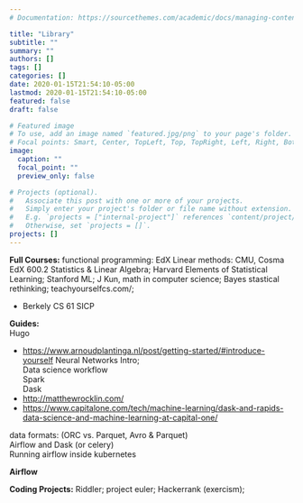 ```yaml
---
# Documentation: https://sourcethemes.com/academic/docs/managing-content/

title: "Library"
subtitle: ""
summary: ""
authors: []
tags: []
categories: []
date: 2020-01-15T21:54:10-05:00
lastmod: 2020-01-15T21:54:10-05:00
featured: false
draft: false

# Featured image
# To use, add an image named `featured.jpg/png` to your page's folder.
# Focal points: Smart, Center, TopLeft, Top, TopRight, Left, Right, BottomLeft, Bottom, BottomRight.
image:
  caption: ""
  focal_point: ""
  preview_only: false

# Projects (optional).
#   Associate this post with one or more of your projects.
#   Simply enter your project's folder or file name without extension.
#   E.g. `projects = ["internal-project"]` references `content/project/deep-learning/index.md`.
#   Otherwise, set `projects = []`.
projects: []
---
```


**Full Courses:**
functional programming: EdX
Linear methods: CMU, Cosma 
EdX 600.2
Statistics & Linear Algebra; Harvard
Elements of Statistical Learning; 
Stanford ML; 
J Kun, math in computer science; 
Bayes stastical rethinking;
teachyourselfcs.com/; 
- Berkely CS 61 SICP

**Guides:** <br>
Hugo 
- https://www.arnoudplantinga.nl/post/getting-started/#introduce-yourself
Neural Networks Intro; <br> 
Data science workflow <br>
Spark <br>
Dask
- http://matthewrocklin.com/ 
- https://www.capitalone.com/tech/machine-learning/dask-and-rapids-data-science-and-machine-learning-at-capital-one/

data formats: (ORC vs. Parquet, Avro & Parquet) <br>
Airflow and Dask (or celery)<br>
Running airflow inside kubernetes<br>

**Airflow**



**Coding Projects:**
Riddler; 
project euler;
Hackerrank (exercism); 


